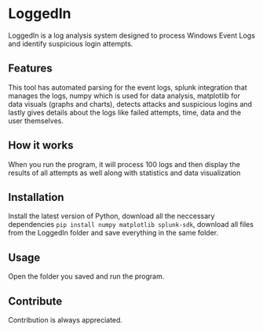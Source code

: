 # LoggedIn
LoggedIn is a log analysis system designed to process Windows Event Logs and identify suspicious login attempts.

## Features
This tool has automated parsing for the event logs, splunk integration that manages the logs, numpy which is used for data analysis, matplotlib for data visuals (graphs and charts), detects attacks and suspicious logins and lastly gives details about the logs like failed attempts, time, data and the user themselves.


## How it works
When you run the program, it will process 100 logs and then display the results of all attempts as well along with statistics and data visualization


## Installation
Install the latest version of Python, download all the neccessary dependencies  `pip install numpy matplotlib splunk-sdk`, download all files from the LoggedIn folder and save everything in the same folder.

## Usage
Open the folder you saved and run the program.

## Contribute
Contribution is always appreciated.
